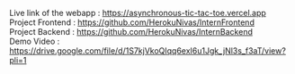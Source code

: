 Live link of the webapp : https://asynchronous-tic-tac-toe.vercel.app <br>
Project Frontend : https://github.com/HerokuNivas/InternFrontend <br>
Project Backend  : https://github.com/HerokuNivas/InternBackend <br>
Demo Video       : https://drive.google.com/file/d/1S7kjVkoQIqq6exI6u1Jgk_jNl3s_f3aT/view?pli=1
